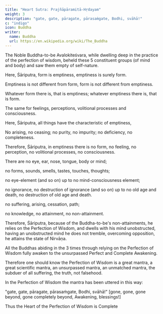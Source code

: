 ```yaml
---
title: "Heart Sutra: Prajñāpāramitā-Hṛdayam"
weight: 3
description: "gate, gate, pāragate, pārasaṁgate, Bodhi, svāhā!"
c: "indigo"
icon: Buddha
writer:
  name: Buddha
  url: https://en.wikipedia.org/wiki/The_Buddha
---
```



The Noble Buddha-to-be Avalokiteśvara, while dwelling deep in the practice of the perfection of wisdom, beheld these 5 constituent groups (of mind and body) and saw them empty of self-nature.

Here, Śāriputra, form is emptiness, emptiness is surely form.

Emptiness is not different from form, form is not different from emptiness.

Whatever form there is, that is emptiness; whatever emptiness there is, that is form.

The same for feelings, perceptions, volitional processes and consciousness.

Here, Śāriputra, all things have the characteristic of emptiness,
<!-- Iha, Śāriputra, rūpaṁ śūnyatā, śūnyataiva rūpaṁ; -->

No arising, no ceasing; no purity, no impurity; no deficiency, no completeness.
 
Therefore, Śāriputra, in emptiness there is no form, no feeling, no perception, no volitional processes, no consciousness.

There are no eye, ear, nose, tongue, body or mind;

no forms, sounds, smells, tastes, touches, thoughts;

no eye-element (and so on) up to no mind-consciousness element;

no ignorance, no destruction of ignorance (and so on) up to no old age and death, no  destruction of old age and death.

no suffering, arising, cessation, path;

no knowledge, no attainment, no non-attainment.

Therefore, Śāriputra, because of the Buddha-to-be's non-attainments, he relies on the Perfection of Wisdom, and dwells with his mind unobstructed, having an unobstructed mind he does not tremble,  overcoming opposition, he attains the state of Nirvāṇa.

All the Buddhas abiding in the 3 times  through relying on the Perfection of Wisdom fully awaken to the unsurpassed Perfect and Complete Awakening.

Therefore one should know the Perfection of Wisdom is a great mantra, a great scientific mantra, an unsurpassed mantra, an unmatched mantra, the subduer of all suffering, the truth, not falsehood.

In the Perfection of Wisdom the mantra has been uttered in this way:

"gate, gate, pāragate, pārasaṁgate, Bodhi, svāhā!"
[gone, gone, gone beyond, gone completely beyond, Awakening, blessings!]

Thus the Heart of the Perfection of Wisdom is Complete
